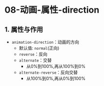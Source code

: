 # 08-动画-属性-direction

## 1. 属性与作用

- `animation-direction`：动画的方向
    - 默认值: `normal`(正向)
    - `reverse`：反向
    - `alternate`：交替
      - 从0%到100%,再从100%到0%
    - `alternate-reverse`：反向交替
      - 从100%到0%,再从0%到100%